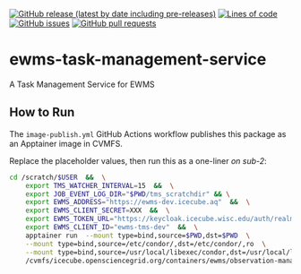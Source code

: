 <!--- Top of README Badges (automated) --->
[![GitHub release (latest by date including pre-releases)](https://img.shields.io/github/v/release/Observation-Management-Service/ewms-task-management-service?include_prereleases)](https://github.com/Observation-Management-Service/ewms-task-management-service/) [![Lines of code](https://img.shields.io/tokei/lines/github/Observation-Management-Service/ewms-task-management-service)](https://github.com/Observation-Management-Service/ewms-task-management-service/) [![GitHub issues](https://img.shields.io/github/issues/Observation-Management-Service/ewms-task-management-service)](https://github.com/Observation-Management-Service/ewms-task-management-service/issues?q=is%3Aissue+sort%3Aupdated-desc+is%3Aopen) [![GitHub pull requests](https://img.shields.io/github/issues-pr/Observation-Management-Service/ewms-task-management-service)](https://github.com/Observation-Management-Service/ewms-task-management-service/pulls?q=is%3Apr+sort%3Aupdated-desc+is%3Aopen) 
<!--- End of README Badges (automated) --->

# ewms-task-management-service

A Task Management Service for EWMS

## How to Run

The `image-publish.yml` GitHub Actions workflow publishes this package as an Apptainer image in CVMFS.

Replace the placeholder values, then run this as a one-liner _on sub-2_:

```bash
cd /scratch/$USER  &&  \
    export TMS_WATCHER_INTERVAL=15  &&  \
    export JOB_EVENT_LOG_DIR="$PWD/tms_scratchdir" && \
    export EWMS_ADDRESS="https://ewms-dev.icecube.aq"  &&  \
    export EWMS_CLIENT_SECRET=XXX  &&  \
    export EWMS_TOKEN_URL="https://keycloak.icecube.wisc.edu/auth/realms/IceCube"  &&  \
    export EWMS_CLIENT_ID="ewms-tms-dev"  &&  \
    apptainer run  --mount type=bind,source=$PWD,dst=$PWD  \
    --mount type=bind,source=/etc/condor/,dst=/etc/condor/,ro  \
    --mount type=bind,source=/usr/local/libexec/condor,dst=/usr/local/libexec/condor,ro   \
    /cvmfs/icecube.opensciencegrid.org/containers/ewms/observation-management-service/ewms-task-management-service\:A.B.C
```
